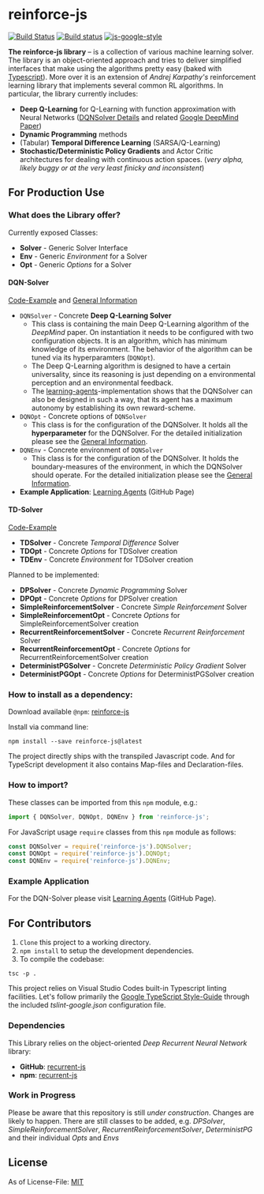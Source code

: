# reinforce-js
[![Build Status](https://travis-ci.org/mvrahden/reinforce-js.svg?branch=master)](https://travis-ci.org/mvrahden/reinforce-js)
[![Build status](https://ci.appveyor.com/api/projects/status/wpi6tohcfap8iei7/branch/master?svg=true)](https://ci.appveyor.com/project/mvrahden/reinforce-js/branch/master)
[![js-google-style](https://img.shields.io/badge/code%20style-google-blue.svg)](https://google.github.io/styleguide/jsguide.html)

[dqn-solver]: https://github.com/mvrahden/reinforce-js/blob/master/examples/dqn-solver.md
[dqn-solver-src]: https://github.com/mvrahden/reinforce-js/blob/master/examples/dqn-solver-src.md
[td-solver-src]: https://github.com/mvrahden/reinforce-js/blob/master/examples/td-solver-src.md

**The reinforce-js library** &ndash; is a collection of various machine learning solver. The library is an object-oriented approach and tries to deliver simplified interfaces that make using the algorithms pretty easy (baked with [Typescript](https://github.com/Microsoft/TypeScript)). More over it is an extension of _Andrej Karpathy's_ reinforcement learning library that implements several common RL algorithms.
In particular, the library currently includes:

* **Deep Q-Learning** for Q-Learning with function approximation with Neural Networks ([DQNSolver Details][dqn-solver] and related [Google DeepMind Paper](https://www.nature.com/articles/nature14236))
* **Dynamic Programming** methods
* (Tabular) **Temporal Difference Learning** (SARSA/Q-Learning)
* **Stochastic/Deterministic Policy Gradients** and Actor Critic architectures for dealing with continuous action spaces. (_very alpha, likely buggy or at the very least finicky and inconsistent_)

## For Production Use

### What does the Library offer?

Currently exposed Classes:

* **Solver** - Generic Solver Interface
* **Env** - Generic *Environment* for a Solver
* **Opt** - Generic *Options* for a Solver

#### DQN-Solver

[Code-Example][dqn-solver-src] and [General Information][dqn-solver]

* `DQNSolver` - Concrete **Deep Q-Learning Solver**
  * This class is containing the main Deep Q-Learning algorithm of the *DeepMind* paper. On instantiation it needs to be configured with two configuration objects. It is an algorithm, which has minimum knowledge of its environment. The behavior of the algorithm can be tuned via its hyperparamters (`DQNOpt`).
  * The Deep Q-Learning algorithm is designed to have a certain universality, since its reasoning is just depending on a environmental perception and an environmental feedback.
  * The [learning-agents](https://mvrahden.github.io/learning-agents)-implementation shows that the DQNSolver can also be designed in such a way, that its agent has a maximum autonomy by establishing its own reward-scheme.
* `DQNOpt` - Concrete options of `DQNSolver`
  * This class is for the configuration of the DQNSolver. It holds all the **hyperparameter** for the DQNSolver. For the detailed initialization please see the [General Information][dqn-solver].
* `DQNEnv` - Concrete environment of `DQNSolver`
  * This class is for the configuration of the DQNSolver. It holds the boundary-measures of the environment, in which the DQNSolver should operate. For the detailed initialization please see the [General Information][dqn-solver].
* **Example Application**: [Learning Agents](https://mvrahden.github.io/learning-agents) (GitHub Page)

#### TD-Solver 

[Code-Example][td-solver-src]

* **TDSolver** - Concrete *Temporal Difference* Solver
* **TDOpt** - Concrete *Options* for TDSolver creation
* **TDEnv** - Concrete *Environment* for TDSolver creation

Planned to be implemented:

* **DPSolver** - Concrete *Dynamic Programming* Solver
* **DPOpt** - Concrete *Options* for DPSolver creation
* **SimpleReinforcementSolver** - Concrete *Simple Reinforcement* Solver
* **SimpleReinforcementOpt** - Concrete *Options* for SimpleReinforcementSolver creation
* **RecurrentReinforcementSolver** - Concrete *Recurrent Reinforcement* Solver
* **RecurrentReinforcementOpt** - Concrete *Options* for RecurrentReinforcementSolver creation
* **DeterministPGSolver** - Concrete *Deterministic Policy Gradient* Solver
* **DeterministPGOpt** - Concrete *Options* for DeterministPGSolver creation

### How to install as a dependency:

Download available `@npm`: [reinforce-js](https://www.npmjs.com/package/reinforce-js)

Install via command line:

```
npm install --save reinforce-js@latest
```

The project directly ships with the transpiled Javascript code.
And for TypeScript development it also contains Map-files and Declaration-files.

### How to import?

These classes can be imported from this `npm` module, e.g.:
```typescript
import { DQNSolver, DQNOpt, DQNEnv } from 'reinforce-js';
```

For JavaScript usage `require` classes from this `npm` module as follows:
```javascript
const DQNSolver = require('reinforce-js').DQNSolver;
const DQNOpt = require('reinforce-js').DQNOpt;
const DQNEnv = require('reinforce-js').DQNEnv;
```

### Example Application

For the DQN-Solver please visit [Learning Agents](https://mvrahden.github.io/learning-agents) (GitHub Page).

## For Contributors

1. `Clone` this project to a working directory.
2. `npm install` to setup the development dependencies.
3. To compile the codebase:

```
tsc -p .
```

This project relies on Visual Studio Codes built-in Typescript linting facilities. Let's follow primarily the [Google TypeScript Style-Guide](https://github.com/google/ts-style) through the included *tslint-google.json* configuration file.

### Dependencies

This Library relies on the object-oriented _Deep Recurrent Neural Network_ library:

* **GitHub**: [recurrent-js](https://github.com/mvrahden/recurrent-js)
* **npm**: [recurrent-js](https://www.npmjs.com/package/recurrent-js)

### Work in Progress
Please be aware that this repository is still _under construction_. Changes are likely to happen.
There are still classes to be added, e.g. *DPSolver*, *SimpleReinforcementSolver*, *RecurrentReinforcementSolver*, *DeterministPG* and their individual *Opts* and *Envs*

## License

As of License-File: [MIT](LICENSE)
